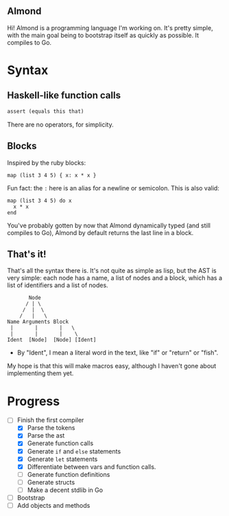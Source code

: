 
## Almond

Hi! Almond is a programming language I'm working on.
It's pretty simple, with the main goal being to bootstrap
itself as quickly as possible. It compiles to Go.

# Syntax

## Haskell-like function calls

```ruby
assert (equals this that)
```

There are no operators, for simplicity.

## Blocks

Inspired by the ruby blocks:
```
map (list 3 4 5) { x: x * x }
```

Fun fact: the `:` here is an alias for a newline or semicolon. This is also valid:

```
map (list 3 4 5) do x
  x * x
end
```

You've probably gotten by now that Almond dynamically typed (and still compiles to Go), 
Almond by default returns the last line in a block.

## That's it!

That's all the syntax there is. It's not quite as simple as lisp, but the AST is very simple:
each node has a name, a list of nodes and a block, which has a list of identifiers and a list of nodes.
```
       Node
      / | \
     /  |  \
    /   |   \
Name Arguments Block
 |       |       |   \
 |       |       |    \
Ident  [Node]  [Node] [Ident]
```
* By "Ident", I mean a literal word in the text, like "if" or "return" or "fish".

My hope is that this will make macros easy, although I haven't gone about implementing them yet.

# Progress

* [ ] Finish the first compiler
  - [x] Parse the tokens
  - [x] Parse the ast
  - [x] Generate function calls
  - [x] Generate `if` and `else` statements
  - [x] Generate `let` statements
  - [x] Differentiate between vars and function calls.
  - [ ] Generate function definitions
  - [ ] Generate structs
  - [ ] Make a decent stdlib in Go
* [ ] Bootstrap
* [ ] Add objects and methods
